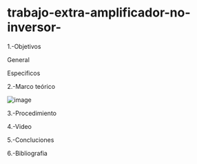# trabajo-extra-amplificador-no-inversor-

1.-Objetivos

General

Especificos


2.-Marco teórico

![image](https://user-images.githubusercontent.com/93899720/156722624-9237ed2f-6865-43b1-8c56-1492a0ffaf1a.png)


3.-Procedimiento

4.-Video

5.-Concluciones

6.-Bibliografia

